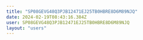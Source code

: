 ```yaml
---
title: "SP08GEVG48Q3PJB12471EJ25TB0HBRE8D6M89NJQ"
date: 2024-02-19T08:43:16.384Z
user: SP08GEVG48Q3PJB12471EJ25TB0HBRE8D6M89NJQ
layout: "users"
---
```

    